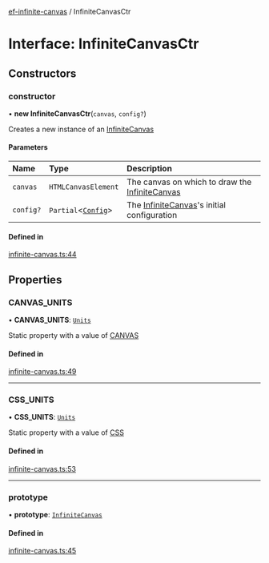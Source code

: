 [ef-infinite-canvas](api/README.md) / InfiniteCanvasCtr

# Interface: InfiniteCanvasCtr

## Constructors

### constructor

• **new InfiniteCanvasCtr**(`canvas`, `config?`)

Creates a new instance of an [InfiniteCanvas](api/interfaces/InfiniteCanvas.md)

#### Parameters

| Name | Type | Description |
| :------ | :------ | :------ |
| `canvas` | `HTMLCanvasElement` | The canvas on which to draw the [InfiniteCanvas](api/interfaces/InfiniteCanvas.md) |
| `config?` | `Partial`<[`Config`](api/interfaces/Config.md)\> | The [InfiniteCanvas](api/interfaces/InfiniteCanvas.md)'s initial configuration |

#### Defined in

[infinite-canvas.ts:44](https://github.com/emilefokkema/infinite-canvas/blob/c465771/src/api-surface/infinite-canvas.ts#L44)

## Properties

### CANVAS\_UNITS

• **CANVAS\_UNITS**: [`Units`](api/enums/Units.md)

Static property with a value of [CANVAS](api/enums/Units.md#canvas)

#### Defined in

[infinite-canvas.ts:49](https://github.com/emilefokkema/infinite-canvas/blob/c465771/src/api-surface/infinite-canvas.ts#L49)

___

### CSS\_UNITS

• **CSS\_UNITS**: [`Units`](api/enums/Units.md)

Static property with a value of [CSS](api/enums/Units.md#css)

#### Defined in

[infinite-canvas.ts:53](https://github.com/emilefokkema/infinite-canvas/blob/c465771/src/api-surface/infinite-canvas.ts#L53)

___

### prototype

• **prototype**: [`InfiniteCanvas`](api/interfaces/InfiniteCanvas.md)

#### Defined in

[infinite-canvas.ts:45](https://github.com/emilefokkema/infinite-canvas/blob/c465771/src/api-surface/infinite-canvas.ts#L45)
